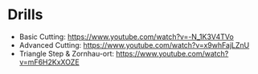 # Drills

* Basic Cutting: https://www.youtube.com/watch?v=-N_1K3V4TVo
* Advanced Cutting: https://www.youtube.com/watch?v=x9whFajLZnU
* Triangle Step & Zornhau-ort: https://www.youtube.com/watch?v=mF6H2KxXOZE